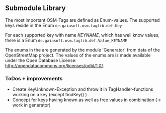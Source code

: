 ## Submodule Library
The most important OSM-Tags are defined as Enum-values. The supported keys reside in the Enum 
`de.gaiasoft.osm.taglib.def.Key`

For each supported key with name *KEYNAME*, which has well know values, there is a Enum
`de.gaiasoft.osm.taglib.def.Value_KEYNAME`

The enums in the are generated by the module 'Generator' from data of the OpenStreetMap project. 
The values of the enums are is made available under the Open Database License:   
http://opendatacommons.org/licenses/odbl/1.0/.


### ToDos + improvements
* Create KeyUnknown-Exception and throw it in TagHandler-functions working on a key (except findKey() )   
* Concept for keys having known as well as free values in combination (-> work in generator)